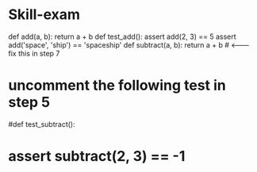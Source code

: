 # Skill-exam
def add(a, b): 
return a + b 
def test_add(): 
assert add(2, 3) == 5
 assert add('space', 'ship') == 'spaceship' 
def subtract(a, b):
 return a + b # <--- fix this in step 7  
 # uncomment the following test in step 5 
#def test_subtract(): 
# assert subtract(2, 3) == -1 
